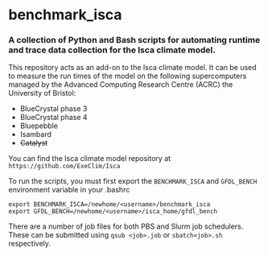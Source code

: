 # benchmark_isca
### A collection of Python and Bash scripts for automating runtime and trace data collection for the Isca climate model.

This repository acts as an add-on to the Isca climate model. It can be used to measure the run times of the model on the 
following supercomputers managed by the Advanced Computing Research Centre (ACRC) the University of Bristol:

- BlueCrystal phase 3
- BlueCrystal phase 4
- Bluepebble
- Isambard
- ~~Catalyst~~

You can find the Isca climate model repository at `https://github.com/ExeClim/Isca`

To run the scripts, you must first export the `BENCHMARK_ISCA` and `GFDL_BENCH` environment variable in your .bashrc
```
export BENCHMARK_ISCA=/newhome/<username>/benchmark_isca
export GFDL_BENCH=/newhome/<username>/isca_home/gfdl_bench
```

There are a number of job files for both PBS and Slurm job schedulers. These can be submitted using `qsub <job>.job` or 
`sbatch<job>.sh` respectively. 